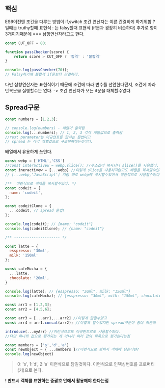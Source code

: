 ## 핵심
ES6이전엔 조건을 다루는 방법이 if,switch
조건 연산자는 이른 간결하게 하기위함
? 일때는 truthy할때 표현식 : 는 falsy할때 표현식 (if문과 굉장히 비슷하다)
추가로 항이 3개이기때문에 === 삼항연산자라고도 한다.

```js
const CUT_OFF = 80;

function passChecker(score) {
	return score > CUT_OFF ? '합격' : '불합격'
}

console.log(passChecker(70));
// Falsy하기에 불합격 if문보다 간결하다.
```
다만 삼항연산자는 표현식이기 때문에
조건에 따라 변수를 선언한다던지, 조건에 따라 반복문을 실행할수는 없다.
-> 조건 연산자가 모든 if문을 대체할수없다.

## Spread구문
```js
const numbers = [1,2,3];

// console.log(numbers) - 배열이 출력됨
console.log(...numbers); // 1, 2, 3 각각 개별값으로 출력됨
//rest parameter는 아규먼트를 합치는 문법이고
// spread 는 각각 개별값으로 구조분해하는것이다.
```
배열에서 유용하게 쓰인다.
```js
const webp = ['HTML','CSS']
//const interactivew = webp.slice(); //주소값이 복사되니 slice()를 사용했다.
const ineractivew = [...webp] //이렇게 slice를 사용하지않고도 배열을 복사할수있다.
// [...webp,'JavaScript'] 처럼 바로 webp에 푸시할수있어서 직관적으로 사용할수있다.

/**  이런식으로 객체를 복사할수있다. */
const codeit = { 
  name: 'codeit', 
};

const codeitClone = { 
  ...codeit, // spread 문법!
};

console.log(codeit); // {name: "codeit"}
console.log(codeitClone); // {name: "codeit"}

/** --------------------- */

const latte = {
  esspresso: '30ml',
  milk: '150ml'
};

const cafeMocha = {
  ...latte,
  chocolate: '20ml',
}

console.log(latte); // {esspresso: "30ml", milk: "150ml"}
console.log(cafeMocha); // {esspresso: "30ml", milk: "150ml", chocolate: "20ml"}


```

```js
const arr1 = [1,2,3];
const arr2 = [4,5,6];

const arr3 = [...arr1,...arr2] //이렇게 합칠수있고
const arr4 = arr1.concat(arr2); //이렇게 할수있지만 spread구문이 좀더 직관적

introduce(...myArr) //이런식으로도 아규먼트로도 사용할수있다.
//다만 하나의 값으로 평가되는 게 아니라 여러 값의 목록으로 평가된다는점
```
```js
const members = ['s','d','a']
const newObject = { ...members }//이런식으로 펼쳐서 객체에 담는다면?
console.log(newObject)
```
> 0: 's', 1:'d', 2:'a' 이런식으로 담길것이다. 이런식으로 인덱싱번호를 프로퍼티(키)으로 쓴다.


! **반드시 객체를 표현하는 중괄호 안에서 활용해야 한다는점**
